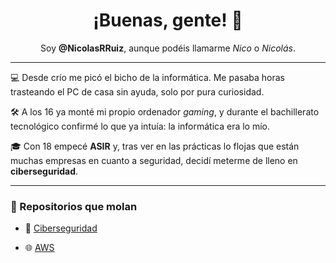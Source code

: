 <h1 align="center">¡Buenas, gente! 👋</h1>

<p align="center">
  Soy <strong>@NicolasRRuiz</strong>, aunque podéis llamarme <em>Nico</em> o <em>Nicolás</em>.
</p>

---

💻 Desde crío me picó el bicho de la informática. Me pasaba horas trasteando el PC de casa sin ayuda, solo por pura curiosidad.

🛠️ A los 16 ya monté mi propio ordenador <em>gaming</em>, y durante el bachillerato tecnológico confirmé lo que ya intuía: la informática era lo mío.

🎓 Con 18 empecé <strong>ASIR</strong> y, tras ver en las prácticas lo flojas que están muchas empresas en cuanto a seguridad, decidí meterme de lleno en <strong>ciberseguridad</strong>.

---

### 🚀 Repositorios que molan

- 🔐 [Ciberseguridad](https://github.com/SataNico04/Ciberseguridad)

- 🌐 [AWS](https://github.com/SataNico04/Proyecto_AWS_ASIR)
